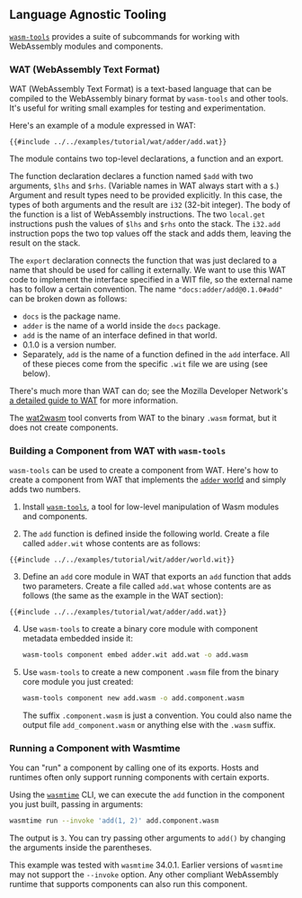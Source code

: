 ## Language Agnostic Tooling

[`wasm-tools`](https://github.com/bytecodealliance/wasm-tools) provides a suite of subcommands for
working with WebAssembly modules and components.

### WAT (WebAssembly Text Format)

WAT (WebAssembly Text Format) is a text-based language
that can be compiled to the WebAssembly binary format
by `wasm-tools` and other tools.
It's useful for writing small examples for testing and experimentation.

Here's an example of a module expressed in WAT:
```wat
{{#include ../../examples/tutorial/wat/adder/add.wat}}
```

The module contains two top-level declarations, a function and an export.

The function declaration declares a function named `$add`
with two arguments, `$lhs` and `$rhs`.
(Variable names in WAT always start with a `$`.)
Argument and result types need to be provided explicitly.
In this case, the types of both arguments and the result
are `i32` (32-bit integer).
The body of the function is a list of WebAssembly instructions.
The two `local.get` instructions push the values of `$lhs` and `$rhs`
onto the stack.
The `i32.add` instruction pops the two top values off the stack
and adds them, leaving the result on the stack.

The `export` declaration connects the function that was just declared
to a name that should be used for calling it externally.
We want to use this WAT code to implement the interface specified in a WIT file,
so the external name has to follow a certain convention.
The name `"docs:adder/add@0.1.0#add"` can be broken down as follows:
* `docs` is the package name.
* `adder` is the name of a world inside the `docs` package.
* `add` is the name of an interface defined in that world.
* 0.1.0 is a version number.
* Separately, `add` is the name of a function defined in the `add` interface.
All of these pieces come from the specific `.wit` file we are using
(see below).

There's much more than WAT can do;
see the Mozilla Developer Network's [a detailed guide to WAT](https://developer.mozilla.org/en-US/docs/WebAssembly/Guides/Understanding_the_text_format)
for more information.

The [wat2wasm](https://github.com/WebAssembly/wabt) tool converts
from WAT to the binary `.wasm` format,
but it does not create components.

### Building a Component from WAT with `wasm-tools`

`wasm-tools` can be used to create a component from WAT.
Here's how to create a component from WAT
that implements the [`adder` world](https://github.com/bytecodealliance/component-docs/blob/main/component-model/examples/tutorial/wit/adder/world.wit)
and simply adds two numbers.

1. Install [`wasm-tools`](https://github.com/bytecodealliance/wasm-tools/tree/main#installation), a
   tool for low-level manipulation of Wasm modules and components.

2. The `add` function is defined inside the following world.
   Create a file called `adder.wit` whose contents are as follows:

  ```wit
  {{#include ../../examples/tutorial/wit/adder/world.wit}}
  ```

3. Define an `add` core module in WAT that exports an `add` function that adds two parameters.
   Create a file called `add.wat` whose contents are as follows
   (the same as the example in the WAT section):

```wat
{{#include ../../examples/tutorial/wat/adder/add.wat}}
```

4. Use `wasm-tools` to create a binary core module with component metadata embedded inside it:

   ```sh
   wasm-tools component embed adder.wit add.wat -o add.wasm
   ```

5. Use `wasm-tools` to create a new component `.wasm` file
   from the binary core module you just created:

   ```sh
   wasm-tools component new add.wasm -o add.component.wasm
   ```

   The suffix `.component.wasm` is just a convention.
   You could also name the output file `add_component.wasm` or anything else
   with the `.wasm` suffix.

### Running a Component with Wasmtime

You can "run" a component by calling one of its exports.
Hosts and runtimes often only support running components with certain exports.

Using the [`wasmtime`](https://github.com/bytecodealliance/wasmtime) CLI,
we can execute the `add` function in the component you just built,
passing in arguments:

```sh
wasmtime run --invoke 'add(1, 2)' add.component.wasm
```

The output is ```3```.
You can try passing other arguments to `add()`
by changing the arguments inside the parentheses.

This example was tested with `wasmtime` 34.0.1.
Earlier versions of `wasmtime` may not support the `--invoke` option.
Any other compliant WebAssembly runtime that supports components
can also run this component.